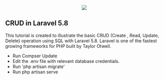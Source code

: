 <p align="center"><img src="https://laravel.com/assets/img/components/logo-laravel.svg"></p>

## CRUD in Laravel 5.8

This tutorial is created to illustrate the basic CRUD (Create , Read, Update, Delete) operation using SQL with Laravel 5.8. Laravel is one of the fastest growing frameworks for PHP built by Taylor Otwell.

- Run Compser Update
- Edit the .env file with relevant database credentials.
- Run 'php artisan migrate'
- Run php artisan serve
